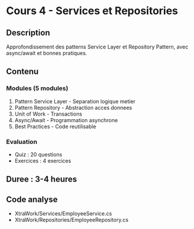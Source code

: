 # Cours 4 - Services et Repositories

## Description

Approfondissement des patterns Service Layer et Repository Pattern, avec async/await et bonnes pratiques.

## Contenu

### Modules (5 modules)

1. Pattern Service Layer - Separation logique metier
2. Pattern Repository - Abstraction acces donnees
3. Unit of Work - Transactions
4. Async/Await - Programmation asynchrone
5. Best Practices - Code reutilisable

### Evaluation

- Quiz : 20 questions
- Exercices : 4 exercices

## Duree : 3-4 heures

## Code analyse

- XtraWork/Services/EmployeeService.cs
- XtraWork/Repositories/EmployeeRepository.cs

